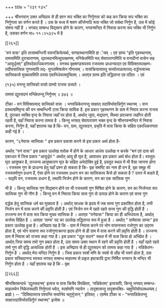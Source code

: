+++
title = "२३९ १३५"

+++
श्रीभगवान् उक्त अभिप्राय से ही ज्ञान रूप भक्ति का निर्गुणत्व को कह कर क्रिया रूप भक्ति का निर्गुणत्व का वर्णन करते हैं । उस के मध्य में श्रवण कीर्त्तनादि रूपा भक्ति जो सर्वथा निर्गुण है, उस में कोई संशय नहीं है । भगवत् सम्बन्ध विद्यमान होने के कारण, भगवन्मन्दिर में निवास करना रूप भक्ति भी निर्गुण है, उसका वर्णन भा० ११।२५३२५ में है 



[[२६५]]

'वनं वासः' इति तत्सम्बन्धिनी वसनक्रियेत्यर्थः, वाणप्रस्थानामिति ज्ञ ेयम् । एवं ग्राम्य "इति गृहस्थानाम्, तामसमिति दुराचाराणाम्, द्यतसदनमित्युपलक्षणम्, मनिकेतमिति मत् सेवापराणामिति च वनादीनां वासेन सह "आयुर्धृतम्” इतिवदेकाधिकरणत्वम् । वनस्थ वृक्षषण्डरूपस्य रजस्तमः प्राधान्यादत एव विविक्तत्वलक्षण- तदीयसात्विक गुणस्यापि तद्- युगलमिश्रत्वेन गौणत्वम् । वासक्रियायास्तु सत्त्वोत्पन्नत्वात्तद्-वर्द्धनत्वाच्च सात्त्विकत्वे मुख्यत्वमिति तस्या एवाभिधेयत्वमुचितम् । अतएव ग्राम्य इति तद्धितान्त एव पठितः । एवं 

(१३५) वनन्तु सात्त्विको वासो ग्राम्यो राजस उच्यते । 

तामसं द्यूतसदनं मनिकेतन्तु निर्गुणम् ॥ ३७३ ॥ 

टीका - वनं विविक्तत्वाद् सात्त्विको वासः । भगवन्निकेतनन्तु साक्षात् तदाविर्भावान्निर्गुणं स्थानम् । वान प्रस्थाश्रमिवृन्द की वन सम्बन्धिनी टास क्रिया साविक है. इस प्रकार गृहस्थगण के ग्राम में निवाप करना राजस है, दुराचार व्यक्ति वृन्द के निवास जहाँ पर होता है, अर्थात् जूया, मद्यपान, मिथ्या प्रवञ्चना जहाँगर होती रहती है, वहाँ निवास करना तामस है । किन्तु भगवत् सेवापरायण भक्त वृन्द के श्रीभगवन्मन्दिर में निवास करना, निर्गुण है, यहाँ ज्ञातव्य यह है कि- वन, ग्राम, द्यूतसदन, प्रभृति में वास क्रिया के सहित एकाधिकरणता कही गई है । 

कारण, "६नेवासः सात्त्विकः " इस प्रकार प्रकाश करने से इस प्रकार अर्थ होता है- 

अर्थात् "वनं वासः" इस प्रकार उल्लेख श्लोक में होने के आधार आधेय उल्लेख न करके "बनं एवं दास को एकाधार में जिस प्रकार "आयुर्धृतं " अर्थात् आयु ही घृत है, आपाततः इस प्रकार अर्थ बोध होता है। वस्तुतः घृत आयुष्कर है, तज्जन्य आयुष्कारण घृत के सहित अभेदोक्ति हुई है, प्रस्तुत स्थल में भी वैसा जानना होगा । रजस्तम गुण के प्राधान्य हेतु यहाँ प्रश्न हो सकता है कि- वृक्ष समष्टि का नाम ही वन है, वृक्ष समूह भी रजस्तमोगुण प्रधान हैं, ऐसा होने पर रजस्तमः प्रधान वन का सात्विकत्व कैसे हो सकता है ? उत्तर में कहते हैं, - यद्यपि वन, रजस्तमः प्रधान है, तथापि निर्जन होने के कारण, वन का एक सात्विक गुण 

भी है । किन्तु सात्त्विक गुण विद्यमान होने पर भी रजस्तमो गुण मिश्रित होने के कारण, वन का निर्जनता रूप सात्विक गुण भी गौण है । किन्तु वन में निवास क्रिया सत्व गुण से उत्पन्न होने के कारण एवं सत्त्व गुण 

वर्द्धक हेतु सात्त्विक धर्म का मुख्यत्व है । अर्थात् साधक के हृदय में जब सत्त्व गुण प्रकाशित होता है, तभी निर्जन वन में वास करने की प्रवृत्ति होती है। एवं निर्जन वन में रहते रहते सत्त्व गुण की वृद्धि होती है । तज्जन्य वन में वास रूप क्रिया मुख्य सात्त्विक है । अतएव "वनेवासः" क्रिया का ही अभिधेयत्व है, अर्थात् कर्त्तव्य विहित है । अतएव 'ग्राम्य' पद का उल्लेख तद्धितान्त रूप में हुआ है । अर्थात् " ग्रामेवासः ग्राम्यः” इस प्रकार उल्लेख हुआ है। अभिप्राय यह है कि - ग्राम में निवास करने पर भोग वासनारूप रजोगुण का उद्गम होता है, एवं भोग वासना रूप रजोगुणाक्रान्त हृदय होने से ही ग्राम में वास करने की प्रवृत्ति होती है । तज्जन्य ग्राम में निवास को राजस कहा गया है। इस प्रकार "द्यूत सदनं" स्थल में भी वास किया हो अभिप्रेत है । अर्थात् जिस समय तमो गुण प्रबल होता है, उस समय उक्त स्थान में रहने की प्रवृत्ति होती है । वहाँ रहते रहते तमो गुण की वृद्धि अत्यधिक होती है । इस अभिप्राय से ही द्यूतसदन को तामस कहा गया है । मन्निकेतन-निर्गुण है । अर्थात् मेरा मन्दिर निर्गुण है । जिस प्रकार स्पर्श मणि के स्पर्श से लौह भी स्वर्ण होता है, उस प्रकार सच्चिदानन्द स्वरूप भगवत् सम्बन्ध माहात्म्य से प्रकृत इष्टकादि द्वारा निर्मित भगवान् के मन्दिर भी निर्गुण होता है । यहाँ ज्ञातव्य यह है कि - वृक्ष 

[[२६६]] 

श्रीभक्तिसन्दर्भः 'द्यूतसदनम्' इत्यत्र च वास क्रियैव विवक्षिता, 'मन्निकेतम्' इत्यत्रापि, किन्तु भगवत् सम्बन्ध- माहात्म्येन निकेतस्थापि निर्गुणत्वं भवेत्, स्पर्शमणि न्यायेन । तादृशत्वन्तु तादृशभक्ति- चक्षुभिरेवोपलब्धव्यम् ( ब्राह्मे ) -- "दिविष्ठास्तत्र पश्यन्ति सर्व्वानेव चतुर्भुजान् " इतिवत् । एवमेव टीका च - "भगवन्निकेतन्तु साक्षात्तदाविर्भावान्निर्गुणं स्थानम्" इत्येषा ॥ 

